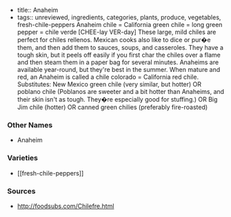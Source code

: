 - title:: Anaheim
- tags:: unreviewed, ingredients, categories, plants, produce, vegetables, fresh-chile-peppers
Anaheim chile = California green chile = long green pepper = chile verde [CHEE-lay VER-day] These large, mild chiles are perfect for chiles rellenos. Mexican cooks also like to dice or pur�e them, and then add them to sauces, soups, and casseroles. They have a tough skin, but it peels off easily if you first char the chiles over a flame and then steam them in a paper bag for several minutes. Anaheims are available year-round, but they're best in the summer. When mature and red, an Anaheim is called a chile colorado = California red chile. Substitutes: New Mexico green chile (very similar, but hotter) OR poblano chile (Poblanos are sweeter and a bit hotter than Anaheims, and their skin isn't as tough. They�re especially good for stuffing.) OR Big Jim chile (hotter) OR canned green chilies (preferably fire-roasted)

### Other Names

* Anaheim

### Varieties

* [[fresh-chile-peppers]]

### Sources
* http://foodsubs.com/Chilefre.html
